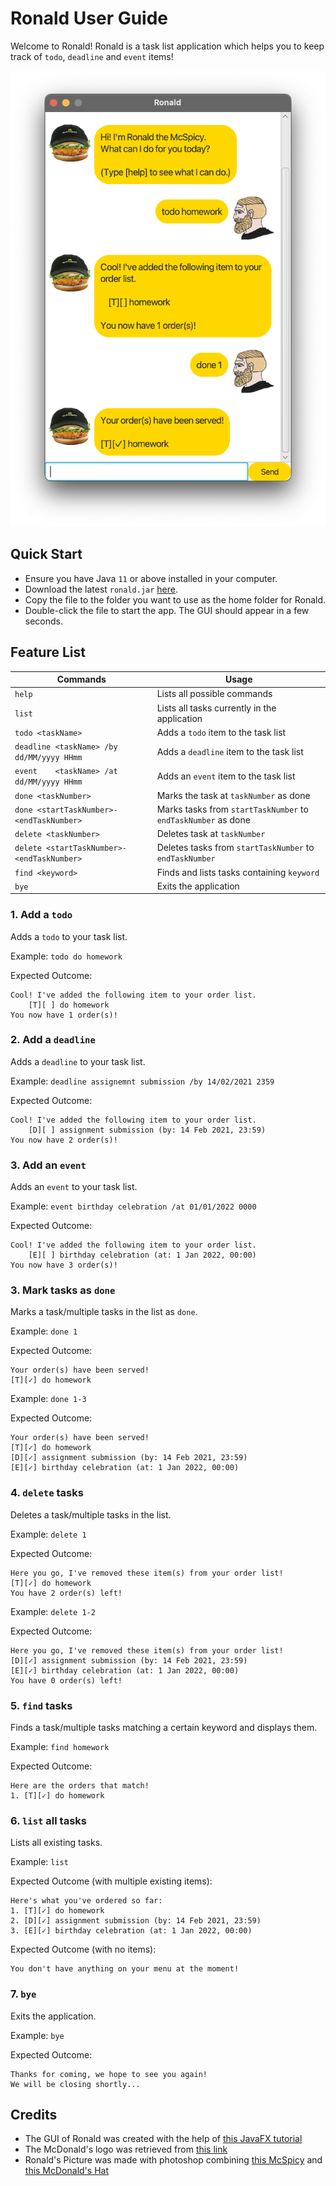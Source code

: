 # Ronald User Guide

Welcome to Ronald! Ronald is a task list application which helps you to keep track of `todo`, `deadline` and `event`
items!

<img src="docs/Ui.png" width="1000px">

## Quick Start
* Ensure you have Java `11` or above installed in your computer.
* Download the latest `ronald.jar` [here](https://github.com/natosy/ip/releases/tag/A-Release).
* Copy the file to the folder you want to use as the home folder for Ronald.
* Double-click the file to start the app. The GUI should appear in a few seconds.

## Feature List

Commands | Usage
--------|-------
`help` | Lists all possible commands
`list` | Lists all tasks currently in the application
`todo <taskName>` | Adds a `todo` item to the task list
`deadline <taskName> /by dd/MM/yyyy HHmm` | Adds a `deadline` item to the task list
`event    <taskName> /at dd/MM/yyyy HHmm` | Adds an `event` item to the task list
`done <taskNumber>` | Marks the task at `taskNumber` as done
`done <startTaskNumber>-<endTaskNumber>` | Marks tasks from `startTaskNumber` to `endTaskNumber` as done
`delete <taskNumber>` | Deletes task at `taskNumber`
`delete <startTaskNumber>-<endTaskNumber>` | Deletes tasks from `startTaskNumber` to `endTaskNumber`
`find <keyword>` | Finds and lists tasks containing `keyword`
`bye` | Exits the application

### 1. Add a `todo`

Adds a `todo` to your task list.

Example:
`todo do homework`

Expected Outcome:

```
Cool! I've added the following item to your order list. 
    [T][ ] do homework
You now have 1 order(s)!
```

### 2. Add a `deadline`

Adds a `deadline` to your task list.

Example: `deadline assignemnt submission /by 14/02/2021 2359`

Expected Outcome:

```
Cool! I've added the following item to your order list. 
    [D][ ] assignment submission (by: 14 Feb 2021, 23:59)
You now have 2 order(s)!
```

### 3. Add an `event`

Adds an `event` to your task list.

Example: `event birthday celebration /at 01/01/2022 0000`

Expected Outcome:

```
Cool! I've added the following item to your order list. 
    [E][ ] birthday celebration (at: 1 Jan 2022, 00:00)
You now have 3 order(s)!
```

### 3. Mark tasks as `done`

Marks a task/multiple tasks in the list as `done`.

Example: `done 1`

Expected Outcome:

```
Your order(s) have been served!
[T][✓] do homework
```

Example: `done 1-3`

Expected Outcome:

```
Your order(s) have been served!
[T][✓] do homework
[D][✓] assignment submission (by: 14 Feb 2021, 23:59)
[E][✓] birthday celebration (at: 1 Jan 2022, 00:00)
```

### 4. `delete` tasks

Deletes a task/multiple tasks in the list.

Example: `delete 1`

Expected Outcome:

```
Here you go, I've removed these item(s) from your order list!
[T][✓] do homework
You have 2 order(s) left!
```

Example: `delete 1-2`

Expected Outcome:

```
Here you go, I've removed these item(s) from your order list!
[D][✓] assignment submission (by: 14 Feb 2021, 23:59)
[E][✓] birthday celebration (at: 1 Jan 2022, 00:00)
You have 0 order(s) left!
```

### 5. `find` tasks

Finds a task/multiple tasks matching a certain keyword and displays them.

Example: `find homework`

Expected Outcome:

```
Here are the orders that match!
1. [T][✓] do homework
```

### 6. `list` all tasks

Lists all existing tasks.

Example: `list`

Expected Outcome (with multiple existing items):

```
Here's what you've ordered so far:
1. [T][✓] do homework
2. [D][✓] assignment submission (by: 14 Feb 2021, 23:59)
3. [E][✓] birthday celebration (at: 1 Jan 2022, 00:00)
```

Expected Outcome (with no items):

```
You don't have anything on your menu at the moment!
```

### 7. `bye`

Exits the application.

Example: `bye`

Expected Outcome:

```
Thanks for coming, we hope to see you again!
We will be closing shortly... 
```

## Credits

* The GUI of Ronald was created with the help
  of [this JavaFX tutorial](https://se-education.org/guides/tutorials/javaFx.html)
* The McDonald's logo was retrieved from [this link](https://www.logo.wine/logo/McDonald%27s)
* Ronald's Picture was made with photoshop combining [this McSpicy](https://www.mcdonalds.com.sg/food-menu/mcspicy/)
  and [this McDonald's Hat](https://www.wish.com/product/5e7822415bbf733480e89dc2?hide_login_modal=true&from_ad=goog_shopping&_display_country_code=SG&_force_currency_code=SGD&pid=googleadwords_int&c=%7BcampaignId%7D&ad_cid=5e7822415bbf733480e89dc2&ad_cc=SG&ad_lang=EN&ad_curr=SGD&ad_price=15.00&campaign_id=10118096826&exclude_install=true&gclid=CjwKCAiA65iBBhB-EiwAW253W60hmFDo4QDwdKuccEkyYV4xO6F4SLroaZYYezpZroAAbHWUbVy8uRoCH_kQAvD_BwE&share=web)